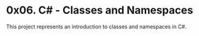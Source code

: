 # 0x06. C# - Classes and Namespaces
This project represents an introduction to classes and namespaces in C#.